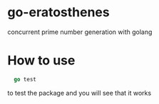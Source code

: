 go-eratosthenes
===============

concurrent prime number generation with golang

How to use
===============
```go
  go test
```
to test the package and you will see that it works
